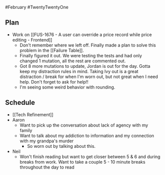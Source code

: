 #February #TwentyTwentyOne
## Plan
- Work on [[FUS-1676 - A user can override a price record while price editing - Frontend]]
	- Don't remember where we left off. Finally made a plan to solve this problem in the [[Failure Table]].
	- Finally figured it out. We were testing the tests and had only changed 1 mutation, all the rest are commented out. 
	- Got 8 more mutations to update, Jordan is out for the day. Gotta keep my distraction rules in mind. Taking Ivy out is a great distraction / break for when I'm worn out, but not great when I need help. Don't forget to ask for help!!
	- I'm seeing some weird behavior with rounding.

## Schedule
- [[Tech Refinement]]
- Aaron
	- Want to pick up the conversation about lack of agency with my family
	- Want to talk about my addiction to information and my connection with my grandpa's murder
		- So worn out by talking about this. 
- Neil
	- Won't finish reading but want to get closer between 5 & 6 and during breaks from work. Want to take a couple 5 - 10 minute breaks throughout the day to read

